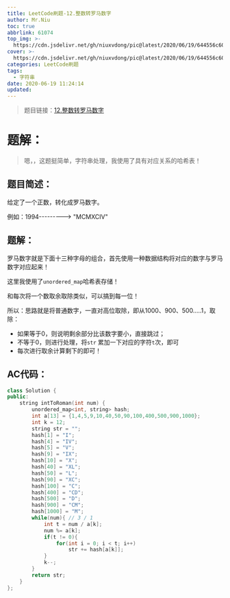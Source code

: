 ```yaml
---
title: LeetCode刷题-12.整数转罗马数字
author: Mr.Niu
toc: true
abbrlink: 61074
top_img: >-
  https://cdn.jsdelivr.net/gh/niuxvdong/pic@latest/2020/06/19/644556c608c10919145eea06863697f4.png
cover: >-
  https://cdn.jsdelivr.net/gh/niuxvdong/pic@latest/2020/06/19/644556c608c10919145eea06863697f4.png
categories: LeetCode刷题
tags:
  - 字符串
date: 2020-06-19 11:24:14
updated:
---
```












> 题目链接：[12.整数转罗马数字](https://leetcode-cn.com/problems/integer-to-roman/)



# 题解：



> 嗯，，这题挺简单，字符串处理，我使用了具有对应关系的哈希表！



## 题目简述：



给定了一个正数，转化成罗马数字。



 例如：1994--------->  "MCMXCIV"

## 题解：

罗马数字就是下面十三种字母的组合，首先使用一种数据结构将对应的数字与罗马数字对应起来！

这里我使用了`unordered_map`哈希表存储！

和每次将一个数取余取除类似，可以搞到每一位！

所以：思路就是将普通数字，一直对高位取除，即从1000、900、500.....1，取除：

- 如果等于0，则说明剩余部分比该数字要小，直接跳过；
- 不等于0，则进行处理，将`str` 累加一下对应的字符`t`次，即可
- 每次进行取余计算剩下的即可！

## AC代码：



```c++
class Solution {
public:
    string intToRoman(int num) {
        unordered_map<int, string> hash;
        int a[13] = {1,4,5,9,10,40,50,90,100,400,500,900,1000};
        int k = 12;
        string str = "";
        hash[1] = "I";
        hash[4] = "IV";
        hash[5] = "V";
        hash[9] = "IX";
        hash[10] = "X";
        hash[40] = "XL";
        hash[50] = "L";
        hash[90] = "XC";
        hash[100] = "C";
        hash[400] = "CD";
        hash[500] = "D";
        hash[900] = "CM";
        hash[1000] = "M";
        while(num){ // 3 / 1
            int t = num / a[k];
            num %= a[k];
            if(t != 0){
                for(int i = 0; i < t; i++) 
                    str += hash[a[k]];
            }
            k--;
        }
        return str;
    }
};
```





